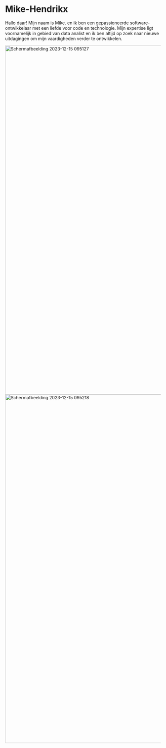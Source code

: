 # Mike-Hendrikx
Hallo daar! Mijn naam is Mike. en ik ben een gepassioneerde software-ontwikkelaar met een liefde voor code en technologie. Mijn expertise ligt voornamelijk in gebied van data analist   en ik ben altijd op zoek naar nieuwe uitdagingen om mijn vaardigheden verder te ontwikkelen.

<img width="1128" alt="Schermafbeelding 2023-12-15 095127" src="https://github.com/Mike29112001/Mike-Hendrikx/assets/144684340/5dc2f540-4403-4a1e-84f9-28729f04f953">
<img width="1128" alt="Schermafbeelding 2023-12-15 095218" src="https://github.com/Mike29112001/Mike-Hendrikx/assets/144684340/5cf4da7c-ae13-4bdf-9106-35909f70aa74">
